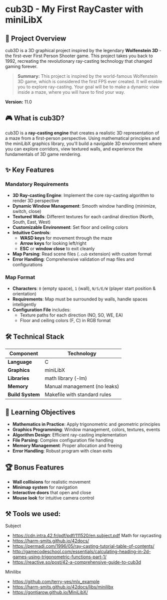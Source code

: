 # cub3D - My First RayCaster with miniLibX

## 🎯 Project Overview

cub3D is a 3D graphical project inspired by the legendary **Wolfenstein 3D** - the first-ever First Person Shooter game. This project takes you back to 1992, recreating the revolutionary ray-casting technology that changed gaming forever.

> **Summary:** This project is inspired by the world-famous Wolfenstein 3D game, which is considered the first FPS ever created. It will enable you to explore ray-casting. Your goal will be to make a dynamic view inside a maze, where you will have to find your way.

**Version:** 11.0

## 🎮 What is cub3D?

cub3D is a **ray-casting engine** that creates a realistic 3D representation of a maze from a first-person perspective. Using mathematical principles and the miniLibX graphics library, you'll build a navigable 3D environment where you can explore corridors, view textured walls, and experience the fundamentals of 3D game rendering.

## ✨ Key Features

### Mandatory Requirements

- **3D Ray-casting Engine**: Implement the core ray-casting algorithm to render 3D perspective
- **Dynamic Window Management**: Smooth window handling (minimize, switch, close)
- **Textured Walls**: Different textures for each cardinal direction (North, South, East, West)
- **Customizable Environment**: Set floor and ceiling colors
- **Intuitive Controls**:
  - **WASD keys** for movement through the maze
  - **Arrow keys** for looking left/right
  - **ESC** or **window close** to exit cleanly
- **Map Parsing**: Read scene files (`.cub` extension) with custom format
- **Error Handling**: Comprehensive validation of map files and configurations

### Map Format

- **Characters**: `0` (empty space), `1` (wall), `N/S/E/W` (player start position & orientation)
- **Requirements**: Map must be surrounded by walls, handle spaces intelligently
- **Configuration File** includes:
  - Texture paths for each direction (NO, SO, WE, EA)
  - Floor and ceiling colors (F, C) in RGB format

## 🛠️ Technical Stack

| Component | Technology |
|-----------|------------|
| **Language** | C |
| **Graphics** | miniLibX |
| **Libraries** | math library (-lm) |
| **Memory** | Manual management (no leaks) |
| **Build System** | Makefile with standard rules |

## 🎯 Learning Objectives

- **Mathematics in Practice**: Apply trigonometric and geometric principles
- **Graphics Programming**: Window management, colors, textures, events
- **Algorithm Design**: Efficient ray-casting implementation
- **File Parsing**: Complex configuration file handling
- **Memory Management**: Proper allocation and freeing
- **Error Handling**: Robust program with clean exits

## 🏆 Bonus Features

- **Wall collisions** for realistic movement
- **Minimap system** for navigation
- **Interactive doors** that open and close
- **Mouse look** for intuitive camera control

## ⚒️ Tools we used:

Subject
*	https://cdn.intra.42.fr/pdf/pdf/111520/en.subject.pdf
  Math for raycasting
*	https://harm-smits.github.io/42docs/
*	https://permadi.com/1996/05/ray-casting-tutorial-table-of-contents/
*	http://gamecodeschool.com/essentials/calculating-heading-in-2d-games-using-trigonometric-functions-part-1/
*	https://reactive.so/post/42-a-comprehensive-guide-to-cub3d

Minilibx
*	https://github.com/terry-yes/mlx_example
*	https://harm-smits.github.io/42docs/libs/minilibx
*	https://gontjarow.github.io/MiniLibX/
